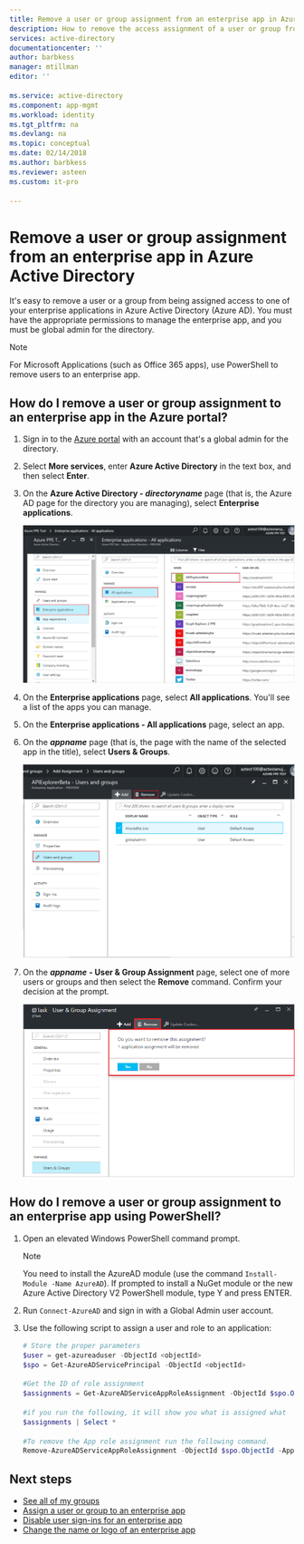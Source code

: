 ```yaml
---
title: Remove a user or group assignment from an enterprise app in Azure Active Directory | Microsoft Docs
description: How to remove the access assignment of a user or group from an enterprise app in Azure Active Directory
services: active-directory
documentationcenter: ''
author: barbkess
manager: mtillman
editor: ''

ms.service: active-directory
ms.component: app-mgmt
ms.workload: identity
ms.tgt_pltfrm: na
ms.devlang: na
ms.topic: conceptual
ms.date: 02/14/2018
ms.author: barbkess
ms.reviewer: asteen
ms.custom: it-pro

---
```

# Remove a user or group assignment from an enterprise app in Azure Active Directory
It's easy to remove a user or a group from being assigned access to one of your enterprise applications in Azure Active Directory (Azure AD). You must have the appropriate permissions to manage the enterprise app, and you must be global admin for the directory.

> [!NOTE]
> For Microsoft Applications (such as Office 365 apps), use PowerShell to remove users to an enterprise app.

## How do I remove a user or group assignment to an enterprise app in the Azure portal?
1. Sign in to the [Azure portal](https://portal.azure.com) with an account that's a global admin for the directory.
2. Select **More services**, enter **Azure Active Directory** in the text box, and then select **Enter**.
3. On the **Azure Active Directory - *directoryname*** page (that is, the Azure AD page for the directory you are managing), select **Enterprise applications**.

    ![Opening Enterprise apps](./media/remove-user-or-group-access-portal/open-enterprise-apps.png)
4. On the **Enterprise applications** page, select **All applications**. You'll see a list of the apps you can manage.
5. On the **Enterprise applications - All applications** page, select an app.
6. On the ***appname*** page (that is, the page with the name of the selected app in the title), select **Users & Groups**.

    ![Selecting users or groups](./media/remove-user-or-group-access-portal/remove-app-users.png)
7. On the ***appname*** **- User & Group Assignment** page, select one of more users or groups and then select the **Remove** command. Confirm your decision at the prompt.

    ![Selecting the Remove command](./media/remove-user-or-group-access-portal/remove-users.png)

## How do I remove a user or group assignment to an enterprise app using PowerShell?
1. Open an elevated Windows PowerShell command prompt.

	>[!NOTE] 
	> You need to install the AzureAD module (use the command `Install-Module -Name AzureAD`). If prompted to install a NuGet module or the new Azure Active Directory V2 PowerShell module, type Y and press ENTER.

2. Run `Connect-AzureAD` and sign in with a Global Admin user account.
3. Use the following script to assign a user and role to an application:

    ```powershell
    # Store the proper parameters
    $user = get-azureaduser -ObjectId <objectId>
    $spo = Get-AzureADServicePrincipal -ObjectId <objectId>

    #Get the ID of role assignment 
    $assignments = Get-AzureADServiceAppRoleAssignment -ObjectId $spo.ObjectId | Where {$_.PrincipalDisplayName -eq $user.DisplayName}

    #if you run the following, it will show you what is assigned what
    $assignments | Select *

    #To remove the App role assignment run the following command.
    Remove-AzureADServiceAppRoleAssignment -ObjectId $spo.ObjectId -AppRoleAssignmentId $assignments[assignment #].ObjectId
    ``` 
## Next steps

- [See all of my groups](../fundamentals/active-directory-groups-view-azure-portal.md)
- [Assign a user or group to an enterprise app](assign-user-or-group-access-portal.md)
- [Disable user sign-ins for an enterprise app](disable-user-sign-in-portal.md)
- [Change the name or logo of an enterprise app](change-name-or-logo-portal.md)
